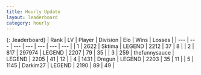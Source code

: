 ```yaml
---
title: Hourly Update
layout: leaderboard
category: hourly
---
```


{: .leaderboard}
| Rank | LV | Player | Division | Elo | Wins | Losses |
| --- | --- | --- | --- | --- | --- | --- |
| <span data-change="0">1</span> | 2622 | <span title="ID: 353063">Sktima</span> | LEGEND | <span data-change="-16">2212</span> | <span data-change="2">37</span> | <span data-change="2">8</span> |
| <span data-change="0">2</span> | 817 | <span title="ID: 544038">297974</span> | LEGEND | <span data-change="0">2207</span> | <span data-change="0">79</span> | <span data-change="0">35</span> |
| <span data-change="2">3</span> | 259 | <span title="ID: 426892">thefunnysauce</span> | LEGEND | <span data-change="54">2205</span> | <span data-change="4">41</span> | <span data-change="0">12</span> |
| <span data-change="-1">4</span> | 1431 | <span title="ID: 337810">Dregun</span> | LEGEND | <span data-change="0">2203</span> | <span data-change="0">35</span> | <span data-change="0">11</span> |
| <span data-change="-1">5</span> | 1145 | <span title="ID: 694036">Darkim27</span> | LEGEND | <span data-change="0">2190</span> | <span data-change="0">89</span> | <span data-change="0">49</span> |